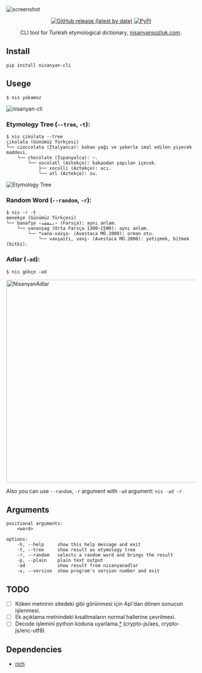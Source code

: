 ![screenshot](https://user-images.githubusercontent.com/16024979/162843362-4050c114-dc82-49eb-ac43-dd6cef79382a.png)

<div align="center">
<a href="https://github.com/agmmnn/nisanyan-cli">
<img alt="GitHub release (latest by date)" src="https://img.shields.io/github/v/release/agmmnn/nisanyan-cli"></a>
<a href="https://pypi.org/project/nisanyan-cli/">
<img alt="PyPI" src="https://img.shields.io/pypi/v/nisanyan-cli"></a>

CLI tool for Turkish etymological dictionary, [nisanyansozluk.com](https://www.nisanyansozluk.com/).

</div>

## Install

```
pip install nisanyan-cli
```

## Usege

```
$ nis yakamoz
```

![nisanyan-cli](https://user-images.githubusercontent.com/16024979/162844886-7831aebc-8efe-4018-9df5-b26babcc1ca3.png)

### Etymology Tree (`--tree`, `-t`):

```
$ nis çikolata --tree
çikolata (Günümüz Türkçesi)
└── cioccolata (İtalyanca): kakao yağı ve şekerle imal edilen yiyecek maddesi.
    └── chocolate (İspanyolca): ~.
        └── xocolatl (Aztekçe): kakaodan yapılan içecek.
            ├── xocolli (Aztekçe): acı.
            └── atl (Aztekçe): su.
```

![Etymology Tree](https://user-images.githubusercontent.com/16024979/164780578-0d51d1b1-31b6-48a4-a09e-b42aa6b6c515.png)

### Random Word (`--random`, `-r`):

```
$ nis -r -t
menekşe (Günümüz Türkçesi)
└── banafşe ‹بنفشه› (Farsça): aynı anlam.
    └── vanavşag (Orta Farsça 1300—1500): aynı anlam.
        └── *vana-vaxşa- (Avestaca MÖ.2000): orman otu.
            └── vaxşaiti, vaxş- (Avestaca MÖ.2000): yetişmek, bitmek (bitki).
```

### Adlar (`-ad`):

```
$ nis gökçe -ad
```

<img src="https://user-images.githubusercontent.com/16024979/208524422-115cf48b-b2db-4e3e-880f-d43784ed48c6.png" alt="NisanyanAdlar" width="540"/>

Also you can use `--random`, `-r` argument with `-ad` argument: `nis -ad -r`

## Arguments

```
positional arguments:
    <word>

options:
    -h, --help     show this help message and exit
    -t, --tree     show result as etymology tree
    -r, --random   selects a random word and brings the result
    -p, --plain    plain text output
    -ad            show result from nisanyanadlar
    -v, --version  show program's version number and exit
```

## TODO

- [ ] Köken metninin sitedeki gibi görünmesi için Api'dan dönen sonucun işlenmesi.
- [ ] Ek açıklama metnindeki kısaltmaların normal hallerine çevrilmesi.
- [ ] Decode işlemini python koduna uyarlama.[\*](https://github.com/agmmnn/Radyal-api/blob/master/api/nisanyan-decrypt.js) (crypto-js/aes, crypto-js/enc-utf8)

## Dependencies

- [rich](https://pypi.org/project/rich/)
